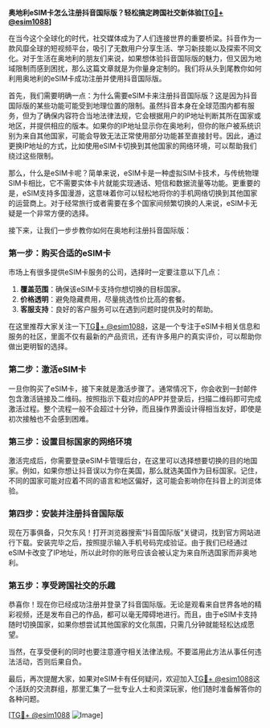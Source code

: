 **奥地利eSIM卡怎么注册抖音国际版？轻松搞定跨国社交新体验[[TG💪+ @esim1088](https://t.me/s/esim1088)]**

在当今这个全球化的时代，社交媒体成为了人们连接世界的重要桥梁。抖音作为一款风靡全球的短视频平台，吸引了无数用户分享生活、学习新技能以及探索不同文化。对于生活在奥地利的朋友们来说，如果想体验抖音国际版的魅力，但又因为地域限制而感到困扰，那么这篇文章就是为你量身定制的。我们将从头到尾教你如何利用奥地利的eSIM卡成功注册并使用抖音国际版。

首先，我们需要明确一点：为什么需要eSIM卡来注册抖音国际版？这是因为抖音国际版的某些功能可能受到地理位置的限制。虽然抖音本身在全球范围内都有服务，但为了确保内容符合当地法律法规，它会根据用户的IP地址判断其所在国家或地区，并提供相应的版本。如果你的IP地址显示你在奥地利，但你的账户被系统识别为来自其他国家，可能会导致无法正常使用部分功能甚至直接封号。因此，通过更换IP地址的方式，比如使用eSIM卡切换到其他国家的网络环境，可以帮助我们绕过这些限制。

那么，什么是eSIM卡呢？简单来说，eSIM卡是一种虚拟SIM卡技术，与传统物理SIM卡相比，它不需要实体卡片就能实现通话、短信和数据流量等功能。更重要的是，eSIM支持多国漫游，这意味着你可以轻松地将你的手机网络切换到其他国家的运营商上。对于经常旅行或者需要在多个国家间频繁切换的人来说，eSIM卡无疑是一个非常方便的选择。

接下来，让我们一步步教你如何在奥地利注册抖音国际版：

### 第一步：购买合适的eSIM卡

市场上有很多提供eSIM卡服务的公司，选择时一定要注意以下几点：
1. **覆盖范围**：确保该eSIM卡支持你想切换的目标国家。
2. **价格透明**：避免隐藏费用，尽量挑选性价比高的套餐。
3. **客服支持**：良好的客户服务可以在遇到问题时提供及时的帮助。

在这里推荐大家关注一下[TG💪+ @esim1088](https://t.me/s/esim1088)，这是一个专注于eSIM卡相关信息和服务的社区，里面不仅有最新的产品资讯，还有许多用户的真实评价，可以帮助你做出更明智的选择。

### 第二步：激活eSIM卡

一旦你购买了eSIM卡，接下来就是激活步骤了。通常情况下，你会收到一封邮件包含激活链接及二维码。按照指示下载对应的APP并登录后，扫描二维码即可完成激活过程。整个流程一般不会超过十分钟，而且操作界面设计得相当友好，即使是初次接触也不会感到困难。

### 第三步：设置目标国家的网络环境

激活完成后，你需要登录eSIM卡管理后台，在这里可以选择想要切换的目的地国家。例如，如果你想让抖音误以为你在美国，那么就选美国作为目标国家。记住，不同的国家可能对应着不同的语言和地区偏好，这可能会影响你在抖音上的浏览体验。

### 第四步：安装并注册抖音国际版

现在万事俱备，只欠东风！打开浏览器搜索“抖音国际版”关键词，找到官方网站进行下载。安装完毕之后，按照提示输入手机号码完成验证。由于我们已经通过eSIM卡改变了IP地址，所以此时你的账号应该会被认定为来自所选国家而非奥地利。

### 第五步：享受跨国社交的乐趣

恭喜你！现在你已经成功注册并登录了抖音国际版。无论是观看来自世界各地的精彩视频，还是发布自己的作品，都可以毫无障碍地进行。而且，由于eSIM卡支持随时切换国家，如果你想尝试其他国家的文化氛围，只需几分钟就能轻松达成愿望。

当然，在享受便利的同时也要注意遵守相关法律法规。不要滥用此方法从事任何违法活动，否则后果自负。

最后，再次提醒大家，如果对eSIM卡有任何疑问，欢迎加入[TG💪+ @esim1088](https://t.me/s/esim1088)这个活跃的交流群组，那里汇集了一批专业人士和资深玩家，他们随时准备解答你的各种问题。

[[TG💪+ @esim1088](https://t.me/s/esim1088) ![Image](https://i.postimg.cc/4NQfJmqS/Snipaste-2025-05-13-00-14-12.png)]